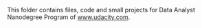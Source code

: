This folder contains files, code and small projects for Data Analyst Nanodegree Program of www.udacity.com.
